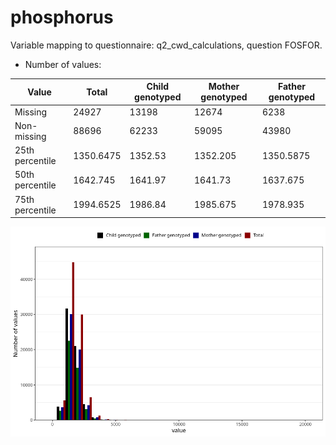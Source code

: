 # phosphorus
Variable mapping to questionnaire: q2_cwd_calculations, question FOSFOR.
- Number of values:

| Value | Total | Child genotyped | Mother genotyped | Father genotyped |
| ----- | ----- | --------------- | ---------------- | ---------------- |
| Missing | 24927 | 13198 | 12674 | 6238 |
| Non-missing | 88696 | 62233 | 59095 | 43980 |
| 25th percentile | 1350.6475 | 1352.53 | 1352.205 | 1350.5875 |
| 50th percentile | 1642.745 | 1641.97 | 1641.73 | 1637.675 |
| 75th percentile | 1994.6525 | 1986.84 | 1985.675 | 1978.935 |



![](phosphorus_n.png)



